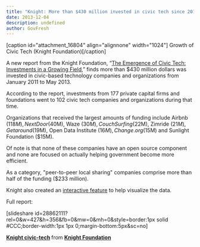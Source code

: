 ```yaml
---
title: "Knight: More than $430 million invested in civic tech since 2011"
date: 2013-12-04
description: undefined
author: GovFresh
---
```


[caption id="attachment_16804" align="alignnone" width="1024"] Growth of Civic Tech (Knight Foundation)[/caption]

A new report from the Knight Foundation, “<a href="http://www.knightfoundation.org/media/uploads/publication_pdfs/knight-civic-tech.pdf">The Emergence of Civic Tech: Investments in a Growing Field</a>,” finds more than $430 million dollars was invested in civic-based technology companies and organizations from January 2011 to May 2013.

According to the report, investments from 177 private capital firms and foundations went to 102 civic tech companies and organizations during that time.

Organizations that received the largest amounts of funding include Airbnb ($118M), NextDoor ($40M), Waze ($30M), CouchSurfing ($22M), Zimride ($21M), Getaround ($19M), Open Data Institute ($16M), Change.org ($15M) and Sunlight Foundation ($15M).

Of note is that none of these companies have an open source component and none are focused on actually helping government become more efficient.

As a category, "peer-to-peer local sharing" companies comprise more than half of the funding ($233 million).

Knight also created an <a href="http://www.knightfoundation.org/features/civictech/">interactive feature</a> to help visualize the data.

Full report:

[slideshare id=28862111?rel=0&w=427&h=356&fb=0&mw=0&mh=0&style=border:1px solid #CCC;border-width:1px 1px 0;margin-bottom:5px&sc=no] <div style="margin-bottom:5px;"> <strong> <a href="https://www.slideshare.net/knightfoundation/knight-civictech" title="Knight civic-tech" target="_blank">Knight civic-tech</a> </strong> from <strong><a href="http://www.slideshare.net/knightfoundation" target="_blank">Knight Foundation</a></strong> </div>
